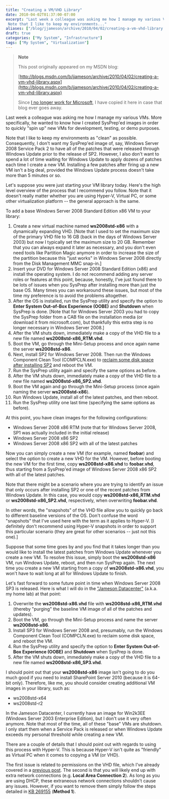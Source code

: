 ```yaml
---
title: "Creating a VM/VHD Library"
date: 2010-04-02T01:37:00-07:00
excerpt: "Last week a colleague was asking me how I manage my various VMs. More specifically, he wanted to know how I created SysPrep'ed images in order to quickly \"spin up\" new VMs for development, testing, or demo purposes. 
 Note that I like to keep my environments..."
aliases: ["/blog/jjameson/archive/2010/04/02/creating-a-vm-vhd-library.aspx"]
draft: true
categories: ["My System", "Infrastructure"]
tags: ["My System", "Virtualization"]
---
```


> **Note**
>
> This post originally appeared on my MSDN blog:
>
> [http://blogs.msdn.com/b/jjameson/archive/2010/04/02/creating-a-vm-vhd-library.aspx](http://blogs.msdn.com/b/jjameson/archive/2010/04/02/creating-a-vm-vhd-library.aspx)
>
> Since [I no longer work for Microsoft](/blog/jjameson/2011/09/02/last-day-with-microsoft), I have copied it here in case that blog ever goes away.

Last week a colleague was asking me how I manage my various VMs. More specifically, he wanted to know how I created SysPrep'ed images in order to quickly "spin up" new VMs for development, testing, or demo purposes.

Note that I like to keep my environments as "clean" as possible. Consequently, I don't want my SysPrep'ed image of, say, Windows Server 2008 Service Pack 2 to have all of the patches that were released through Windows Update prior to the release of SP2. However, I also don't want to spend a lot of time waiting for Windows Update to apply dozens of patches each time I create a new VM. Installing a few patches after firing up a new VM isn't a big deal, provided the Windows Update process doesn't take more than 5 minutes or so.

Let's suppose you were just starting your VM library today. Here's the high level overview of the process that I recommend you follow. Note that it doesn't really matter whether you are using Hyper-V, Virtual PC, or some other virtualization platform -- the general approach is the same.

To add a base Windows Server 2008 Standard Edition x86 VM to your library:

1. Create a new virtual machine named **ws2008std-x86** with a dynamically expanding VHD. [Note that I used to set the maximum size of the primary VHD file to 16 GB (back in the days of Windows Server 2003) but now I typically set the maximum size to 20 GB. Remember that you can always expand it later as necessary, and you don't even need tools like Partition Magic anymore in order to increase the size of the partition because this "just works" in Windows Server 2008 directly from the Disk Management MMC snap-in.]
2. Insert your DVD for Windows Server 2008 Standard Edition (x86) and install the operating system. I do not recommend adding any server roles or features at this point, because, honestly, I've just found there to be lots of issues when you SysPrep after installing more than just the base OS. Many times you can workaround these issues, but most of the time my preference is to avoid the problems altogether.
3. After the OS is installed, run the SysPrep utility and specify the option to **Enter System Out-of-Box Experience (OOBE)** and **Shutdown** when SysPrep is done. [Note that for Windows Server 2003 you had to copy the SysPrep folder from a CAB file on the installation media (or download it from microsoft.com), but thankfully this extra step is no longer necessary in Windows Server 2008.]
4. After the VM shuts down, immediately make a copy of the VHD file to a new file named **ws2008std-x86\_RTM.vhd**.
5. Boot the VM, go through the Mini-Setup process and once again name the server **ws2008std-x86**.
6. Next, install SP2 for Windows Server 2008. Then run the Windows Component Clean Tool (COMPCLN.exe) to [reclaim some disk space after installing SP2](/blog/jjameson/2009/06/01/reclaiming-disk-space-after-installing-service-pack-2) and reboot the VM.
7. Run the SysPrep utility again and specify the same options as before.
8. After the VM shuts down, immediately make a copy of the VHD file to a new file named **ws2008std-x86\_SP2.vhd**.
9. Boot the VM again and go through the Mini-Setup process (once again naming the server **ws2008std-x86**).
10. Run Windows Update, install all of the latest patches, and then reboot.
11. Run the SysPrep utility one last time (specifying the same options as before).

At this point, you have clean images for the following configurations:

- Windows Server 2008 x86 RTM (note that for Windows Server 2008, SP1 was actually included in the initial release)
- Windows Server 2008 x86 SP2
- Windows Server 2008 x86 SP2 with all of the latest patches

Now you can simply create a new VM (for example, named **foobar**) and select the option to create a new VHD for the VM. However, before booting the new VM for the first time, copy **ws2008std-x86.vhd** to **foobar.vhd**, thus starting from a SysPrep'ed image of Windows Server 2008 x86 SP2 with all of the latest patches.

Note that there might be a scenario where you are trying to identify an issue that only occurs after installing SP2 or one of the recent patches from Windows Update. In this case, you would copy **ws2008std-x86\_RTM.vhd** or **ws2008std-x86\_SP2.vhd**, respectively, when overwriting **foobar.vhd**.

In other words, the "snapshots" of the VHD file allow you to quickly go back to different baseline versions of the OS. Don't confuse the word "snapshots" that I've used here with the term as it applies to Hyper-V. [I definitely don't recommend using Hyper-V snapshots in order to support this particular scenario (they are great for other scenarios -- just not this one).]

Suppose that some time goes by and you find that it takes longer than you would like to install the latest patches from Windows Update whenever you create a new VM. To resolve this issue, simply boot the **ws2008std-x86** VM, run Windows Update, reboot, and then run SysPrep again. The next time you create a new VM starting from a copy of **ws2008std-x86.vhd**, you won't have to wait long at all for Windows Update to finish.

Let's fast forward to some future point in time when Windows Server 2008 SP3 is released. Here is what I will do in the ["Jameson Datacenter"](/blog/jjameson/2009/09/13/the-jameson-datacenter) (a.k.a. my home lab) at that point:

1. Overwrite the **ws2008std-x86.vhd** file with **ws2008std-x86\_RTM.vhd** (thereby "purging" the baseline VM image of all of the patches and updates).
2. Boot the VM, go through the Mini-Setup process and name the server **ws2008std-x86**.
3. Install SP3 for Windows Server 2008 and, presumably, run the Windows Component Clean Tool (COMPCLN.exe) to reclaim some disk space, and reboot the VM.
4. Run the SysPrep utility and specify the option to **Enter System Out-of-Box Experience (OOBE)** and **Shutdown** when SysPrep is done.
5. After the VM shuts down, immediately make a copy of the VHD file to a new file named **ws2008std-x86\_SP3.vhd**.

I should point out that your **ws2008std-x86** image isn't going to do you much good if you need to install SharePoint Server 2010 (because it is 64-bit only). Therefore, like me, you should consider creating additional VM images in your library, such as:

- ws2008std-x64
- ws2008std-r2

In the Jameson Datacenter, I currently have an image for Win2k3EE (Windows Server 2003 Enterprise Edition), but I don't use it very often anymore. Note that most of the time, all of these "base" VMs are shutdown. I only start them when a Service Pack is released or when Windows Update exceeds my personal threshold while creating a new VM.

There are a couple of details that I should point out with regards to using this process with Hyper-V. This is because Hyper-V isn't quite as "friendly" as Virtual PC when it comes to copying a VM (or VHD).

The first issue is related to permissions on the VHD file, which I've already covered in a [previous post](/blog/jjameson/2009/08/12/using-sysprep-ed-vhds-for-new-hyper-v-virtual-machines). The second is that you will likely end up with extra network connections (e.g. **Local Area Connection 2**). As long as you are using DHCP, these extraneous network connections shouldn't cause any issues. However, if you want to remove them simply follow the steps detailed in [KB 269155](http://support.microsoft.com/kb/269155) (**Method 1**).

